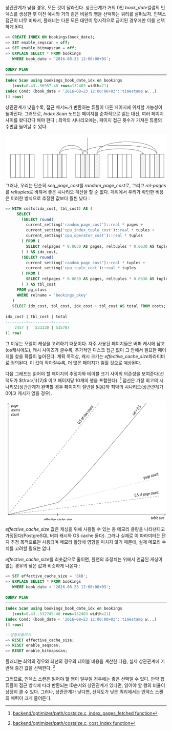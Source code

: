 상관관계가 낮을 경우, 모든 것이 달라진다.
상관관계가 거의 0인 *book_date*컬럼의 인덱스를 생성한 후 이전 예시와 거의 같은 비율의 행을 선택하는 쿼리를 살펴보자.
인덱스 접근이 너무 비싸서, 플래너는 다른 모든 대안이 명시적으로 금지된 경우에만 이를 선택하게 된다.

```sql
=> CREATE INDEX ON bookings(book_date);
=> SET enable_seqscan = off;
=> SET enable_bitmapscan = off;
=> EXPLAIN SELECT * FROM bookings
   WHERE book_date < '2016-08-23 12:00:00+03';
   
QUERY PLAN
────────────────────────────────────────────────────────────────────────────
Index Scan using bookings_book_date_idx on bookings
   (cost=0.43..56957.48 rows=132403 width=21)
Index Cond: (book_date < '2016−08−23 12:00:00+03'::timestamp w...)
(3 rows)

```

상관관계가 낮을수록, 접근 메서드가 반환하는 튜플이 다른 페이지에 위치할 가능성이 높아진다.
그러므로, *Index Scan* 노드는 페이지를 순차적으로 읽는 대신, 여러 페이지 사이를 왔다갔다 해야 한다 ; 최악의 시나리오에는, 페이지 접근 횟수가 가져온 튜플의 수만큼 늘어날 수 있다.

![](image/Pasted%20image%2020241021130308.png)
그러나, 우리는 단순히 *seq_page_cost*를 *random_page_cost*로, 그리고 *rel-pages*를 *reltuples*로 바꿔서 좋은 시나리오 계산을 할 순 없다.
계획에서 우리가 확인한 비용은 이러한 방식으로 추정한 값보다 훨씬 낮다 : 

```sql
=> WITH costs(idx_cost, tbl_cost) AS (
     SELECT
       (SELECT round(
         current_setting('random_page_cost')::real * pages +
         current_setting('cpu_index_tuple_cost')::real * tuples +
         current_setting('cpu_operator_cost')::real * tuples
       ) FROM (
         SELECT relpages * 0.0630 AS pages, reltuples * 0.0630 AS tuples
       ) ) AS idx_cost,
       (SELECT round(
         current_setting('random_page_cost')::real * tuples +
         current_setting('cpu_tuple_cost')::real * tuples
       ) FROM (
         SELECT relpages * 0.0630 AS pages, reltuples * 0.0630 AS tuples
       ) ) AS tbl_cost
     FROM pg_class
     WHERE relname = 'bookings_pkey'
   )
   SELECT idx_cost, tbl_cost, idx_cost + tbl_cost AS total FROM costs;
   
idx_cost | tbl_cost | total
---------+----------+-------
    2457 |   533330 | 535787
(1 row)

```

그 이유는 모델이 캐싱을 고려하기 때문이다. 자주 사용된 페이지들은 버퍼 캐시에 남고(os캐시에도), 캐시 사이즈가 클수록, 추가적인 디스크 접근 없이 그 안에서 필요한 페이지를 찾을 확률이 높아진다.
계획 목적상, 캐시 크기는 *effective_cache_size*파라미터로 정의된다. 이 값이 작아질수록, 더 많은 페이지가 읽힐 것으로 예상된다.

다음 그래프는 읽어야 할 페이지의 추정치와 테이블 크기 사이의 의존성을 보여준다(선택도가 $\frac{1}{2}$ 이고 페이지당 10개의 행을 포함한다). [^1]  점선은 가장 최고의 시나리오(상관관계가 완벽할 경우 페이지의 절반을 읽음)와 최악의 시나리오(상관관계가 0이고 캐시가 없을 경우).

![](image/Pasted%20image%2020241021131324.png)

*effective_cache_size* 값은 캐싱을 위해 사용될 수 있는 총 메모리 용량을 나타낸다고 가정된다(PostgreSQL 버퍼  캐시와 OS cache 둘다). 그러나 실제로 이 파라미터는 단지 추정 목적으로만 사용되며 메모리 할당에 영향을 미치지 않기 때문에, 실제 메모리 수치를 고려할 필요는 없다.

*effective_cache_size*를 최솟값으로 줄이면, 플랜의 추정치는 위에서 언급된 캐싱이 없는 경우의 낮은 값과 비슷하게 나온다 : 

```sql
=> SET effective_cache_size = '8kB';
=> EXPLAIN SELECT * FROM bookings
   WHERE book_date < '2016-08-23 12:00:00+03';

QUERY PLAN
────────────────────────────────────────────────────────────────────────────
Index Scan using bookings_book_date_idx on bookings
   (cost=0.43..532745.48 rows=132403 width=21)
Index Cond: (book_date < '2016−08−23 12:00:00+03'::timestamp w...)
(3 rows)
```

```sql
--설정되돌리기
=> RESET effective_cache_size;
=> RESET enable_seqscan;
=> RESET enable_bitmapscan;
```
플래너는 최악의 경우와 최선의 경우의 테이블 비용을 계산한 다음, 실제 상관관계에 기반해 중간 값을 선택한다. [^2]

그러므로, 인덱스 스캔은 읽어야 할 행이 일부일 경우에는 좋은 선택일 수 있다.
만약 힙 튜플이 접근 방식에 따라 반환되는 ID순서와 상관관계가 있다면, 읽어야 할 행의 비율이 상당히 클 수 있다. 그러나, 상관관계가 낮다면, 선택도가 낮은 쿼리에서는 인덱스 스캔의 매력이 크게 줄어든다.



[^1]:[backend/optimizer/path/costsize.c, index_pages_fetched function](https://git.postgresql.org/gitweb/?p=postgresql.git;a=blob;f=src/backend/optimizer/path/costsize.c;hb=REL_14_STABLE)
[^2]:[ backend/optimizer/path/costsize.c, cost_index function](https://git.postgresql.org/gitweb/?p=postgresql.git;a=blob;f=src/backend/optimizer/path/costsize.c;hb=REL_14_STABLE)